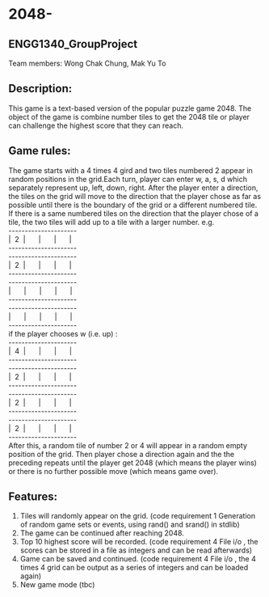# 2048-
## ENGG1340_GroupProject
Team members: Wong Chak Chung, Mak Yu To
## Description:
This game is a text-based version of the popular puzzle game 2048. The object of the game is combine number tiles to get the 2048 tile or player can challenge the highest score that they can reach. 
## Game rules:
The game starts with a 4 times 4 gird and two tiles numbered 2 appear in random positions in the grid.Each turn, player can enter w, a, s, d which separately represent up, left, down, right. After the player enter a direction, the tiles on the grid will move to the direction that the player chose as far as possible until there is the boundary of the grid or a different numbered tile. If there is a same numbered tiles on the direction that the player chose of a tile,  the two tiles will add up to a tile with a larger number. e.g.  
\---------------------  
|&nbsp; 2 &nbsp;|&emsp; &nbsp; |&emsp; &nbsp; |&emsp; &nbsp; |  
\---------------------  
\---------------------  
|&nbsp; 2 &nbsp;|&emsp; &nbsp; |&emsp; &nbsp; |&emsp; &nbsp; |  
\---------------------  
\---------------------  
|&emsp; &nbsp; |&emsp; &nbsp; |&emsp; &nbsp; |&emsp; &nbsp; |  
\---------------------  
\---------------------  
|&emsp; &nbsp; |&emsp; &nbsp; |&emsp; &nbsp; |&emsp; &nbsp; |  
\---------------------  
if the player chooses w (i.e. up) :  
\---------------------  
|&nbsp; 4 &nbsp;|&emsp; &nbsp; |&emsp; &nbsp; |&emsp; &nbsp; |  
\---------------------  
\---------------------  
|&nbsp; 2 &nbsp;|&emsp; &nbsp; |&emsp; &nbsp; |&emsp; &nbsp; |  
\---------------------  
\---------------------  
|&nbsp; 2 &nbsp;|&emsp; &nbsp; |&emsp; &nbsp; |&emsp; &nbsp; |  
\---------------------  
\---------------------  
|&nbsp; 2 &nbsp;|&emsp; &nbsp; |&emsp; &nbsp; |&emsp; &nbsp; |  
\---------------------  
After this, a random tile of number 2 or 4 will appear in a random empty position of the grid. Then player chose a direction again and the the preceding repeats until the player get 2048 (which means the player wins) or there is no further possible move (which means game over).

## Features:
1. Tiles will randomly appear on the grid. (code requirement 1 Generation of random game sets or events, using rand() and srand() in stdlib)
2. The game can be continued after reaching 2048. 
3. Top 10 highest score will be recorded. (code requirement 4 File i/o , the scores can be stored in a file as integers and can be read afterwards)
4. Game can be saved and continued. (code requirement 4 File i/o , the 4 times 4 grid can be output as a series of integers and can be loaded again)
5. New game mode (tbc)

